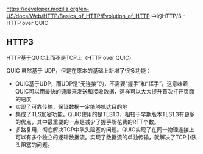 
https://developer.mozilla.org/en-US/docs/Web/HTTP/Basics_of_HTTP/Evolution_of_HTTP
中的HTTP/3 - HTTP over QUIC

## HTTP3
HTTP基于QUIC上而不是TCP上（HTTP over QUIC）

QUIC 虽然基于 UDP，但是在原本的基础上新增了很多功能：
* QUIC基于UDP，而UDP是“无连接”的，不需要“握手”和“挥手”，这意味着QUIC可以用最快的速度来发送和接收数据，这样可以大大提升首次打开页面的速度
* 实现了可靠传输，保证数据一定能够抵达目的地
* 集成了TLS加密功能。QUIC使用的是TLS1.3，相较于早期版本TLS1.3有更多的优点，其中最重要的一点是减少了握手所花费的RTT个数。
* 多路复用，彻底解决TCP中队头阻塞的问题。QUIC实现了在同一物理连接上可以有多个独立的逻辑数据流。实现了数据流的单独传输，就解决了TCP中队头阻塞的问题。